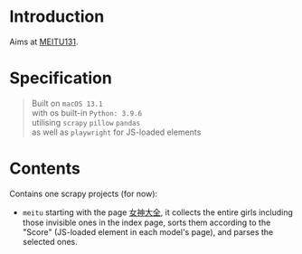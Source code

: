 # Introduction  

Aims at [MEITU131](https://www.meitu131.net).  

# Specification  

> Built on `macOS 13.1`  
> with os built-in `Python: 3.9.6`  
> utilising `scrapy` `pillow` `pandas`  
> as well as `playwright` for JS-loaded elements  

# Contents

Contains one scrapy projects (for now):  
- `meitu` starting with the page [女神大全](https://www.meitu131.net/nvshen/), it collects the entire girls including those invisible ones in the index page, sorts them according to the "Score" (JS-loaded element in each model's page), and parses the selected ones.
